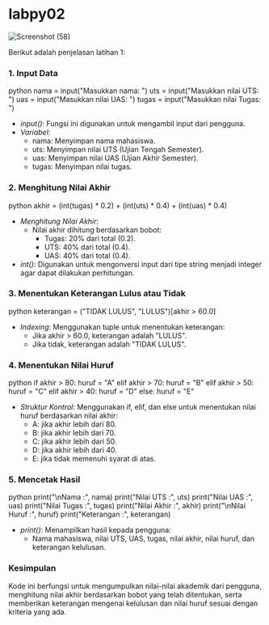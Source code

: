 # labpy02

![Screenshot (58)](https://github.com/user-attachments/assets/96537b4c-8e3b-4b40-aa53-4bf1535673e3)


Berikut adalah penjelasan latihan 1:

### 1. Input Data
python
nama = input("Masukkan nama: ")
uts = input("Masukkan nilai UTS: ")
uas = input("Masukkan nilai UAS: ")
tugas = input("Masukkan nilai Tugas: ")

- *input()*: Fungsi ini digunakan untuk mengambil input dari pengguna. 
- *Variabel*:
  - nama: Menyimpan nama mahasiswa.
  - uts: Menyimpan nilai UTS (Ujian Tengah Semester).
  - uas: Menyimpan nilai UAS (Ujian Akhir Semester).
  - tugas: Menyimpan nilai tugas.

### 2. Menghitung Nilai Akhir
python
akhir = (int(tugas) * 0.2) + (int(uts) * 0.4) + (int(uas) * 0.4)

- *Menghitung Nilai Akhir*:
  - Nilai akhir dihitung berdasarkan bobot:
    - Tugas: 20% dari total (0.2).
    - UTS: 40% dari total (0.4).
    - UAS: 40% dari total (0.4).
- *int()*: Digunakan untuk mengonversi input dari tipe string menjadi integer agar dapat dilakukan perhitungan.

### 3. Menentukan Keterangan Lulus atau Tidak
python
keterangan = ("TIDAK LULUS", "LULUS")[akhir > 60.0]

- *Indexing*: Menggunakan tuple untuk menentukan keterangan:
  - Jika akhir > 60.0, keterangan adalah "LULUS".
  - Jika tidak, keterangan adalah "TIDAK LULUS".

### 4. Menentukan Nilai Huruf
python
if akhir > 80:
    huruf = "A"
elif akhir > 70:
    huruf = "B"
elif akhir > 50:
    huruf = "C"
elif akhir > 40:
    huruf = "D"
else:
    huruf = "E"

- *Struktur Kontrol*: Menggunakan if, elif, dan else untuk menentukan nilai huruf berdasarkan nilai akhir:
  - A: jika akhir lebih dari 80.
  - B: jika akhir lebih dari 70.
  - C: jika akhir lebih dari 50.
  - D: jika akhir lebih dari 40.
  - E: jika tidak memenuhi syarat di atas.

### 5. Mencetak Hasil
python
print("\nNama :", nama)
print("Nilai UTS :", uts)
print("Nilai UAS :", uas)
print("Nilai Tugas :", tugas)
print("Nilai Akhir :", akhir)
print("\nNilai Huruf :", huruf)
print("Keterangan :", keterangan)

- *print()*: Menampilkan hasil kepada pengguna:
  - Nama mahasiswa, nilai UTS, UAS, tugas, nilai akhir, nilai huruf, dan keterangan kelulusan.

### Kesimpulan
Kode ini berfungsi untuk mengumpulkan nilai-nilai akademik dari pengguna, menghitung nilai akhir berdasarkan bobot yang telah ditentukan, serta memberikan keterangan mengenai kelulusan dan nilai huruf sesuai dengan kriteria yang ada.
